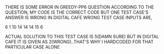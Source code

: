 THERE IS SOME ERROR IN GREEDY-PP6 QUESTION
ACCORDING TO THE QUESTION, MY CODE IS THE CORRECT CODE BUT ONE TEST CASE'S ANSWER IS WRONG IN DIGITAL CAFE
WRONG TEST CASE INPUTS ARE,
	
6
1 10 14 14 14 15
6

ACTUAL SOLUTION TO THIS TEST CASE IS 5(DAMN SURE) BUT IN DIGITAL CAFE IT IS GIVEN AS 2(WRONG)..THAT'S WHY I HARDCODED FOR THAT PARTICULAR CASE ALONE
